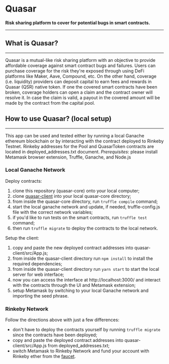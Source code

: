 # Quasar
**Risk sharing platform to cover for potential bugs in smart contracts.**
***

## What is Quasar?
***
Quasar is a mutual-like risk sharing platform with an objective to provide affordable coverage against smart contract bugs and failures. Users can purchase coverage for the risk they're exposed through using DeFi platforms like Maker, Aave, Compound, etc. On the other hand, coverage (i.e. liquidity) providers can deposit capital to earn fees and rewards in Quasar (QSR) native token. If one the covered smart contracts have been broken, coverage holders can open a claim and the contract owner will resolve it. In case the claim is valid, a payout in the covered amount will be made by the contract from the capital pool.

## How to use Quasar? (local setup)
***
This app can be used and tested either by running a local Ganache ethereum blockchain or by interacting with the contract deployed to Rinkeby Testnet.
Rinkeby addresses for the Pool and QuasarToken contracts are located in deployed_addresses.txt document.
*Prerequisites*: please install Metamask browser extension, Truffle, Ganache, and Node.js
### Local Ganache Network
Deploy contracts:
1. clone this repository (quasar-core) onto your local computer;
2. clone [quasar-client](https://github.com/nikitabuzov/quasar-client) into your local quasar-core directory;
3. from inside the quasar-core directory, run `truffle compile` command;
4. start the local ganache network and update, if needed, truffle-config.js file with the correct network variables;
5. if you'd like to run tests on the smart contracts, run `truffle test` command;
6. then run `truffle migrate` to deploy the contracts to the local network.

Setup the client:
1. copy and paste the new deployed contract addresses into quasar-client/src/App.js;
2. from inside the quasar-client directory run `npm install` to install the required dependencies;
2. from inside the quasar-client directory run `yarn start` to start the local server for web interface;
3. now you can access the interface at http://localhost:3000/ and interact with the contracts through the UI and Metamask extension;
4. setup Metamask by switching to your local Ganache network and importing the seed phrase.


### Rinkeby Network
Follow the directions above with just a few differences:
- don't have to deploy the contracts yourself by running `truffle migrate` since the contracts have been deployed;
- copy and paste the deployed contract addresses into quasar-client/src/App.js from deployed_addresses.txt;
- switch Metamask to Rinkeby Network and fund your account with Rinkeby ether from the [faucet](https://faucet.rinkeby.io/).


